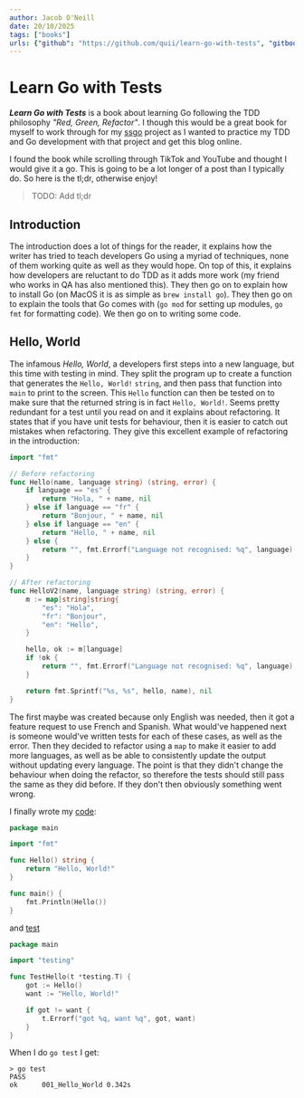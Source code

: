 ```yaml
---
author: Jacob O'Neill
date: 20/10/2025
tags: ["books"]
urls: {"github": "https://github.com/quii/learn-go-with-tests", "gitbook": "https://quii.gitbook.io/learn-go-with-tests"}
---
```

# Learn Go with Tests

***Learn Go with Tests*** is a book about learning Go following the TDD philosophy *"Red, Green, Refactor"*. I though this would be a great book for myself to work through for my [ssgo](https://www.github.com/jacoboneill/ssgo) project as I wanted to practice my TDD and Go development with that project and get this blog online.

I found the book while scrolling through TikTok and YouTube and thought I would give it a go. This is going to be a lot longer of a post than I typically do. So here is the tl;dr, otherwise enjoy!

> TODO: Add tl;dr

## Introduction

The introduction does a lot of things for the reader, it explains how the writer has tried to teach developers Go using a myriad of techniques, none of them working quite as well as they would hope. On top of this, it explains how developers are reluctant to do TDD as it adds more work (my friend who works in QA has also mentioned this). They then go on to explain how to install Go (on MacOS it is as simple as `brew install go`). They then go on to explain the tools that Go comes with (`go mod` for setting up modules, `go fmt` for formatting code). We then go on to writing some code.

## Hello, World

The infamous *Hello, World*, a developers first steps into a new language, but this time with testing in mind. They split the program up to create a function that generates the `Hello, World!` `string`, and then pass that function into `main` to print to the screen. This `Hello` function can then be tested on to make sure that the returned string is in fact `Hello, World!`. Seems pretty redundant for a test until you read on and it explains about refactoring. It states that if you have unit tests for behaviour, then it is easier to catch out mistakes when refactoring. They give this excellent example of refactoring in the introduction:

```go
import "fmt"

// Before refactoring
func Hello(name, language string) (string, error) {
    if language == "es" {
        return "Hola, " + name, nil
    } else if language == "fr" {
        return "Bonjour, " + name, nil
    } else if language == "en" {
        return "Hello, " + name, nil
    } else {
        return "", fmt.Errorf("Language not recognised: %q", language)
    }
}

// After refactoring
func HelloV2(name, language string) (string, error) {
    m := map[string]string{
        "es": "Hola",
        "fr": "Bonjour",
        "en": "Hello",
    }

    hello, ok := m[language]
    if !ok {
        return "", fmt.Errorf("Language not recognised: %q", language)
    }

    return fmt.Sprintf("%s, %s", hello, name), nil
}
```

The first maybe was created because only English was needed, then it got a feature request to use French and Spanish. What would've happened next is someone would've written tests for each of these cases, as well as the error. Then they decided to refactor using a `map` to make it easier to add more languages, as well as be able to consistently update the output without updating every language. The point is that they didn't change the behaviour when doing the refactor, so therefore the tests should still pass the same as they did before. If they don't then obviously something went wrong.

I finally wrote my [code](https://www.github.com/jacoboneill/blog/blob/main/posts/learn_go_with_tests/src/001_Hello_World/hello.go):
```go
package main

import "fmt"

func Hello() string {
    return "Hello, World!"
}

func main() {
    fmt.Println(Hello())
}
```

and [test](https://www.github.com/jacoboneill/blog/blob/main/posts/learn_go_with_tests/src/001_Hello_World/hello_test.go)
```go
package main

import "testing"

func TestHello(t *testing.T) {
    got := Hello()
    want := "Hello, World!"

    if got != want {
        t.Errorf("got %q, want %q", got, want)
    }
}
```

When I do `go test` I get:
```
> go test
PASS
ok      001_Hello_World 0.342s
```
